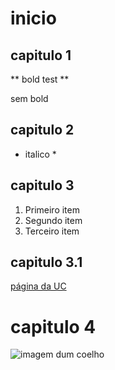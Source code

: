 # inicio
## capitulo 1

** bold test ** 

sem bold

## capitulo 2

* italico *

## capitulo 3

1. Primeiro item
2. Segundo item
3. Terceiro item

## capitulo 3.1

[página da UC](http://www.uc.pt)


# capitulo 4
![imagem dum coelho](http://www.coellho.com)
